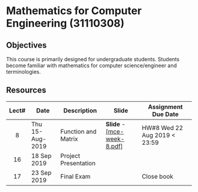 #  Mathematics for Computer Engineering (31110308)

## Objectives

This course is primarily designed for undergraduate students. Students become familiar with mathematics for computer science/engineer  and terminologies.

## Resources

| Lect# | Date | Description  |Slide| Assignment Due Date |
|:-----:|------|-------------|----|---------------------|
|  8 |Thu 15-Aug-2019| Function and Matrix | **Slide** - [[mce-week-8.pdf]]() | HW\#8 Wed 22 Aug 2019 < 23:59|
| 16 | 18 Sep 2019 | Project Presentation || |
| 17 | 23 Sep 2019 | Final Exam  || Close book |

